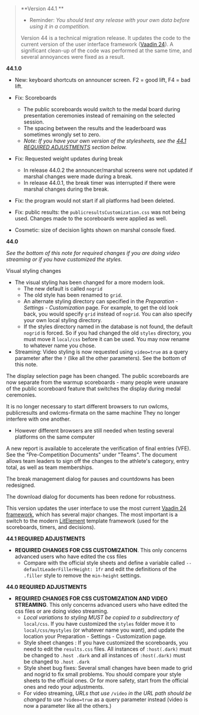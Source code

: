 > **Version 44.1 **
>
> - Reminder: *You should test any release with your own data before using it in a competition.*
> 
>Version 44 is a technical migration release.  It updates the code to the current version of the user interface framework ([Vaadin 24](http://vaadin.com)). A significant clean-up of the code was performed at the same time, and several annoyances were fixed as a result.
> 

**44.1.0**

- New: keyboard shortcuts on announcer screen. F2 = good lift, F4 = bad lift.
  
- Fix: Scoreboards
  - The public scoreboards would switch to the medal board during presentation ceremonies instead of remaining on the selected session.
  - The spacing between the results and the leaderboard was sometimes wrongly set to zero.  
  - *Note: If you have your own version of the stylesheets, see the [44.1 REQUIRED ADJUSTMENTS](#44.1-required-adjunstments) section below.*
  
- Fix: Requested weight updates during break
  - In release 44.0.2 the announcer/marshal screens were not updated if marshal changes were made during a break.
  - In release 44.0.1,  the break timer was interrupted if there were marshal changes during the break.

- Fix: the program would not start if all platforms had been deleted.
- Fix: public results: the `publicresultsCustomization.css` was not being used.  Changes made to the scoreboards were applied as well.
- Cosmetic: size of decision lights shown on marshal console fixed.

**44.0**

*See the bottom of this note for required changes if you are doing video streaming or if you have customized the styles.*

Visual styling changes
- The visual styling has been changed for a more modern look. 
  - The new default is called `nogrid`
  - The old style has been renamed to `grid`. 
  - An alternate styling directory can specified in the *Preparation - Settings - Customization* page.  For example, to get the old look back, you would specify `grid` instead of `nogrid`.  You can also specify your own local styling directory.
  - If the styles directory named in the database is not found, the default  `nogrid`  is forced. So if you had changed the old `styles` directory, you must move it `local/css` before it can be used. You may now rename to whatever name you chose.
- Streaming: Video styling is now requested using `video=true`  as a query parameter after the `?` (like all the other parameters). See the bottom of this note.

The display selection page has been changed.  The public scoreboards are now separate from the warmup scoreboards - many people were unaware of the public scoreboard feature that switches the display during medal ceremonies.

It is no longer necessary to start different browsers to run owlcms, publicresults and owlcms-firmata on the same machine  They no longer interfere with one another.
- However different browsers are still needed when testing several platforms on the same computer

A new report is available to accelerate the verification of final entries (VFE).  See the "Pre-Competition Documents" under "Teams". The document allows team leaders to sign off the changes to the athlete's category, entry total, as well as team memberships.

The break management dialog for pauses and countdowns has been redesigned.

The download dialog for documents has been redone for robustness.

This version updates the user interface to use the most current [Vaadin 24 framework](https://vaadin.com/), which has several major changes. The most important is a switch to the modern [LitElement](https://lit.dev/) template framework (used for the scoreboards, timers, and decisions).

**44.1 REQUIRED ADJUSTMENTS**

- **REQUIRED CHANGES FOR CSS CUSTOMIZATION**.
  This only concerns advanced users who have edited the css files
  - Compare with the official style sheets and define a variable called 
    `--defaultLeaderFillerHeight: 1fr` and edit the definitions of the `.filler` style to remove the `min-height` settings.

**44.0 REQUIRED ADJUSTMENTS**

- **REQUIRED CHANGES FOR CSS CUSTOMIZATION AND VIDEO STREAMING**.
  This only concerns advanced users who have edited the css files or are doing video streaming.
  - *Local variations to styling MUST be copied to a subdirectory of* `local/css`.  If you have customized the `styles` folder move it to `local/css/mystyles` (or whatever name you want), and update the location your Preparation - Settings - Customization page. 
  - Style sheet changes :  If you have customized the scoreboards,  you need to edit the `results.css` files. All instances of `:host(.dark)` must be changed to `.host .dark`  and all instances of `:host(.dark)` must be changed to `.host .dark`  
  - Style sheet bug fixes: Several small changes have been made to grid and nogrid to fix small problems. You should compare your style sheets to the official ones.  Or for more safety, start from the official ones and redo your adjustments.
  - For video streaming, *URLs that use*  `/video` *in* *the URL path should be changed* to use `?video=true` as a query parameter instead (video is now a parameter like all the others.)

